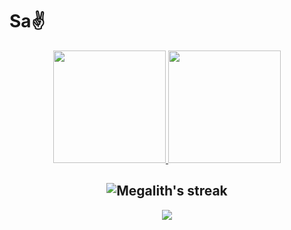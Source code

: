 <h1>Sa✌</h1>

<p align="center">
    <a href="https://github.com/MegalithOffical/github-readme-streak-stats">
    </a>
</p>
<div align="center">
  
  <a href="https://github.com/TheSidOffical" onmouseover="this.style.textDecoration='none'">
    <img height="180em" src="https://github-readme-stats.vercel.app/api?username=MegalithOffical&show_icons=true&theme=omni&include_all_commits=true&count_private=true" />
    <img height="180em" src="https://github-readme-stats.vercel.app/api/top-langs/?username=MegalithOffical&layout=compact&langs_count=7&theme=omni" />
  </a>
  
  ## <img title="🔥 Get streak stats for your profile at git.io/streak-stats" alt="Megalith's streak" src="https://github-readme-streak-stats.herokuapp.com/?user=MegalithOffical&theme=black-ice&hide_border=true&stroke=0000&background=060A0CD0"/>
  
  <img align="center" src="https://github.com/danicaus/danicaus/blob/output/github-contribution-grid-snake.svg" />
  
</div> 


